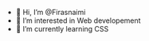 - 👋 Hi, I’m @Firasnaimi
- 👀 I’m interested in Web developement 
- 🌱 I’m currently learning CSS

<!---
Firasnaimi/Firasnaimi is a ✨ special ✨ repository because its `README.md` (this file) appears on your GitHub profile.
You can click the Preview link to take a look at your changes.
--->
